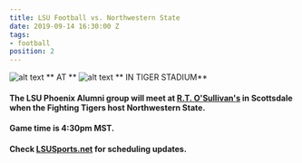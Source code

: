 ```yaml
---
title: LSU Football vs. Northwestern State
date: 2019-09-14 16:30:00 Z
tags:
- football
position: 2
---
```


![alt text](https://lsu-phoenix-alumni.github.io/assets/img/NWDemons.png "Northwestern State Demons") ** AT ** ![alt text](https://lsu-phoenix-alumni.github.io/assets/img/LSUTigers.png "LSU Fighting Tigers") ** IN TIGER STADIUM**

#### The LSU Phoenix Alumni group will meet at **[R.T. O'Sullivan's](https://goo.gl/maps/3MjPdBhDfGWxt53HA)** in Scottsdale when the Fighting Tigers host Northwestern State.  

#### Game time is 4:30pm MST. 

#### Check **[LSUSports.net](http://www.lsusports.net/SportSelect.dbml?SPID=2164&SPSID=27811&DB_OEM_ID=5200&_ga=2.61742444.1994479276.1565745145-1475237789.1565745143)** for scheduling updates.